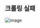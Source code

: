 ## 크롤링 실패
![image](https://user-images.githubusercontent.com/45174177/160234122-c4b7e78a-beb1-4f1b-9dc8-96f90cf4a057.png)
